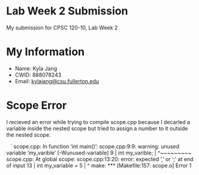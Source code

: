 # Lab Week 2 Submission

My submission for CPSC 120-10, Lab Week 2

# My Information

* Name: Kyla Jang
* CWID: 888078243
* Email: kylajang@csu.fullerton.edu

# Scope Error

I recieved an error while trying to compile scope.cpp because I decarled a variable inside the nested scope but tried to assign a number to it outside the nested scope.

` ` `
scope.cpp: In function ‘int main()’:
scope.cpp:9:9: warning: unused variable ‘my_varible’ [-Wunused-variable]
    9 |     int my_varible;
      |         ^~~~~~~~~~
scope.cpp: At global scope:
scope.cpp:13:20: error: expected ‘,’ or ‘;’ at end of input
   13 | int  my_variable = 5
      |                    ^
make: *** [Makefile:157: scope.o] Error 1
```


